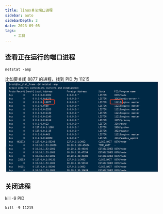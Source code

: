 ```yaml
---
title: linux关闭端口进程
sidebar: auto
sidebarDepth: 2
date: 2023-09-05
tags:
    - 工具
---
```


## 查看正在运行的端口进程

```
netstat -anp
```

比如要关闭 8877 的进程，找到 PID 为 11215
![](https://raw.githubusercontent.com/AprilTong/image/master/20230905155239.png)

## 关闭进程

kill -9 PID

```
kill -9 11215
```
